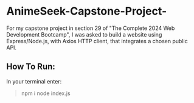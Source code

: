 # AnimeSeek-Capstone-Project-
For my capstone project in section 29 of "The Complete 2024 Web Development Bootcamp", I was asked to build a website using Express/Node.js, with Axios HTTP client, that integrates a chosen public API.

## How To Run:
In your terminal enter:
>npm i
>node index.js
